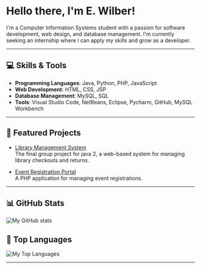 # Hello there, I'm E. Wilber!

I'm a Computer Information Systems student with a passion for software development, web design, and database management. I'm currently seeking an internship where I can apply my skills and grow as a developer.

---

## 💻 Skills & Tools
- **Programming Languages**: Java, Python, PHP, JavaScript
- **Web Development**: HTML, CSS, JSP
- **Database Management**: MySQL, SQL
- **Tools**: Visual Studio Code, NetBeans, Eclipse, Pycharm, GitHub, MySQL Workbench

---

## 🌟 Featured Projects
- [Library Management System](https://github.com/e-wilber/java-2-group-project)  
  The final group project for java 2, a web-based system for managing library checkouts and returns.
  
- [Event Registration Portal](https://github.com/e-wilber/event-calendar-php)  
  A PHP application for managing event registrations.

---

## 📊 GitHub Stats
![My GitHub stats](https://github-readme-stats.vercel.app/api?username=e-wilber&show_icons=true&theme=radical)

## 🚀 Top Languages

![My Top Languages](https://github-readme-stats.vercel.app/api/top-langs/?username=e-wilber&layout=compact&theme=radical)


---
